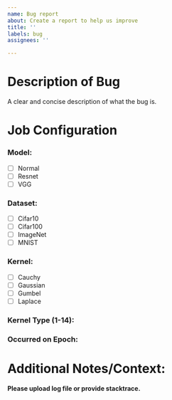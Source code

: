 ```yaml
---
name: Bug report
about: Create a report to help us improve
title: ''
labels: bug
assignees: ''

---
```


# Description of Bug
A clear and concise description of what the bug is.

# Job Configuration
### Model:  
- [ ] Normal 
- [ ] Resnet 
- [ ] VGG

### Dataset:
- [ ] Cifar10
- [ ] Cifar100
- [ ] ImageNet
- [ ] MNIST

### Kernel:
- [ ] Cauchy
- [ ] Gaussian
- [ ] Gumbel
- [ ] Laplace

### Kernel Type (1-14):

### Occurred on Epoch:

# Additional Notes/Context:

**Please upload log file or provide stacktrace.**
